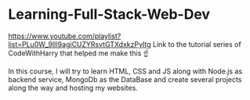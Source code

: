 # Learning-Full-Stack-Web-Dev
https://www.youtube.com/playlist?list=PLu0W_9lII9agiCUZYRsvtGTXdxkzPyItg
Link to the tutorial series of CodeWithHarry that helped me make this ☝

In this course, I will try to learn HTML, CSS and JS along with Node.js as backend service, MongoDb as the DataBase  and create several projects along the way and hosting my websites.
